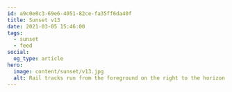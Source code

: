 ```yaml
---
id: a9c0e0c3-69e6-4051-82ce-fa35ff6da40f
title: Sunset v13
date: 2021-03-05 15:46:00
tags:
  - sunset
  - feed
social:
  og_type: article
hero:
  image: content/sunset/v13.jpg
  alt: Rail tracks run from the foreground on the right to the horizon on the left. The sun peeks through a line of trees during golden hour just before setting.
---
```

